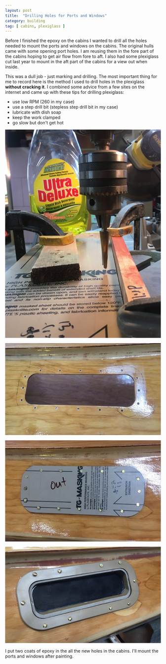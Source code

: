 ```yaml
---
layout: post
title:  "Drilling Holes for Ports and Windows"
category: building
tag: [ cabins, plexiglass ]
---
```


Before I finished the epoxy on the cabins I wanted to drill all the holes needed to mount the ports and windows on the cabins. The original hulls came with some opening port holes. I am reusing them in the fore part of the cabins hoping to get air flow from fore to aft. I also had some plexiglass cut last year to mount in the aft part of the cabins for a view out when inside.

This was a dull job - just marking and drilling. The most important thing for me to record here is the method I used to drill holes in the plexiglass **without cracking it**. I combined some advice from a few sites on the internet and came up with these tips for drilling plexiglass:

 * use low RPM (260 in my case)
 * use a step drill bit (stepless step drill bit in my case)
 * lubricate with dish soap
 * keep the work clamped
 * go slow but don't get hot

![Drilling in Plexiglass](/assets/images/ports-drill.jpeg)

![Window Holes](/assets/images/ports-window-1.jpeg)

![Window](/assets/images/ports-window-2.jpeg)

![Porthole](/assets/images/ports-porthole.jpeg)

I put two coats of epoxy in the all the new holes in the cabins. I'll mount the ports and windows after painting.
